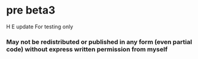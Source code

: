 # pre beta3
H E update
For testing only 

### May not be redistributed or published in any form (even partial code) without express written permission from myself ###
